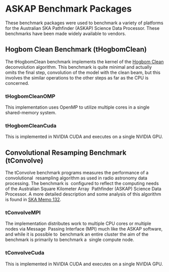 ASKAP Benchmark Packages
========================

These benchmark packages were used to benchmark a variety of platforms for the Australian
SKA Pathfinder (ASKAP) Science Data Processor. These benchmarks have been made widely
available to vendors.

Hogbom Clean Benchmark (tHogbomClean)
-------------------------------------
The tHogbomClean benchmark implements the kernel of the [Hogbom Clean](http://cdsads.u-strasbg.fr/abs/1974A%26AS...15..417H)
deconvolution algorithm.  This benchmark is quite minimal and actually omits the final step,
convolution of the model with the clean beam, but this involves the similar operations to
the other steps as far as the CPU is concerned.

### tHogbomCleanOMP
This implementation uses OpenMP to utilize multiple cores in a single shared-memory system.

### tHogbomCleanCuda
This is implemented in NVIDIA CUDA and executes on a single NVIDIA GPU.


Convolutional Resamping Benchmark (tConvolve)
---------------------------------------------
The tConvolve benchmark programs measures the performance of a convolutional 
resampling algorithm as used in radio astronomy data processing. The benchmark is 
configured to reflect the computing needs of the Australian Square Kilometer Array 
Pathfinder (ASKAP) Science Data Processor. A more detailed description and some analysis
of this algorithm is found in [SKA Memo 132](http://www.skatelescope.org/uploaded/59116_132_Memo_Humphreys.pdf).

### tConvolveMPI 
The implementation distributes work to multiple CPU cores or multiple nodes via Message 
Passing Interface (MPI) much like the ASKAP software, and while it is possible to 
benchmark an entire cluster the aim of the benchmark is primarily to benchmark a 
single compute node. 

### tConvolveCuda
This is implemented in NVIDIA CUDA and executes on a single NVIDIA GPU.
